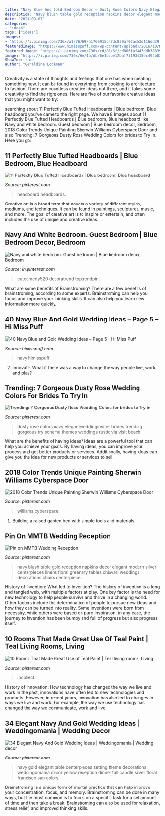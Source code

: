 ```yaml
---
title: "Navy Blue And Gold Bedroom Decor ~ Dusty Rose Colors Navy Elegantweddinginvites Brides Trending Gorgeous Try Scheme Themes Weddings Rustic Via Visit Beach"
description: "Navy blush table gold reception napkins decor elegant modern silver centerpieces linens floral greenery tables chiavari weddings decorations chairs centerpiece"
date: "2023-09-07"
categories:
- "ideas"
tags: ["ideas"]
images:
- "https://i.pinimg.com/736x/a1/76/69/a1766915c47dc839af02acb3d116dd39.jpg"
featuredImage: "https://www.himisspuff.com/wp-content/uploads/2016/10/Navy-and-Gold-Tablescape-Ideas.jpg"
featured_image: "https://i.pinimg.com/736x/cd/80/6f/cd806faf443ddb388391c46123f74015.jpg"
image: "https://i.pinimg.com/736x/6e/1b/db/6e1bdbe12baf73193415ec494b038a7b.jpg"
ShowToc: true
author: "Geraldine Lockman"
---
```



Creativity is a state of thoughts and feelings that one has when creating something new. It can be found in everything from cooking to architecture to fashion. There are countless creative ideas out there, and it takes some creativity to find the right ones. Here are five of our favorite creative ideas that you might want to try: 

	

		
searching about 11 Perfectly Blue Tufted Headboards | Blue bedroom, Blue headboard you've came to the right page. We have 8 Images about 11 Perfectly Blue Tufted Headboards | Blue bedroom, Blue headboard like Navy and white bedroom. Guest bedroom | Blue bedroom decor, Bedroom, 2018 Color Trends Unique Painting Sherwin Williams Cyberspace Door and also Trending: 7 Gorgeous Dusty Rose Wedding Colors for brides to Try in. Here you go:
		
    
## 11 Perfectly Blue Tufted Headboards | Blue Bedroom, Blue Headboard

<img loading=lazy src="https://i.pinimg.com/736x/a1/76/69/a1766915c47dc839af02acb3d116dd39.jpg" onerror="this.onerror=null;this.src='https://tse2.mm.bing.net/th?id=OIP.l4-1Dz13cuKM0urg59AzrAHaJR&amp;pid=15.1';" alt="11 Perfectly Blue Tufted Headboards | Blue bedroom, Blue headboard">

_Source: pinterest.com_

>headboard headboards. 

	

Creative art is a broad term that covers a variety of different styles, mediums, and techniques. It can be found in paintings, sculptures, music, and more. The goal of creative art is to inspire or entertain, and often includes the use of unique and creative ideas.

    
## Navy And White Bedroom. Guest Bedroom | Blue Bedroom Decor, Bedroom

<img loading=lazy src="https://i.pinimg.com/736x/14/1a/9d/141a9d85e8961f212b40ae9889a80dc4.jpg" onerror="this.onerror=null;this.src='https://tse4.mm.bing.net/th?id=OIP.e2L12erTG9it_ee9neJlBgHaJ3&amp;pid=15.1';" alt="Navy and white bedroom. Guest bedroom | Blue bedroom decor, Bedroom">

_Source: in.pinterest.com_

>catcomedy520 decoratrend toptrendpin. 

	

What are some benefits of Brainstroming?
There are a few benefits of brainstroming, according to some experts. Brainstroming can help you focus and improve your thinking skills. It can also help you learn new information more quickly.

    
## 40 Navy Blue And Gold Wedding Ideas – Page 5 – Hi Miss Puff

<img loading=lazy src="https://www.himisspuff.com/wp-content/uploads/2016/10/Navy-and-Gold-Tablescape-Ideas.jpg" onerror="this.onerror=null;this.src='https://tse4.mm.bing.net/th?id=OIP.T1Z3hbauVs16aWjY41IT4AHaLH&amp;pid=15.1';" alt="40 Navy Blue and Gold Wedding Ideas – Page 5 – Hi Miss Puff">

_Source: himisspuff.com_

>navy himisspuff. 

	

2. Innovate. What if there was a way to change the way people live, work, and play?

    
## Trending: 7 Gorgeous Dusty Rose Wedding Colors For Brides To Try In

<img loading=lazy src="https://i.pinimg.com/736x/ba/a9/6f/baa96ff636fe0f7618e6060f13f857c8.jpg" onerror="this.onerror=null;this.src='https://tse4.mm.bing.net/th?id=OIP.AJTvwlIOzNAKdMsrxmVrzwHaPn&amp;pid=15.1';" alt="Trending: 7 Gorgeous Dusty Rose Wedding Colors for brides to Try in">

_Source: pinterest.com_

>dusty rose colors navy elegantweddinginvites brides trending gorgeous try scheme themes weddings rustic via visit beach. 

	

What are the benefits of having ideas?
Ideas are a powerful tool that can help you achieve your goals. By having ideas, you can improve your process and get better products or services. Additionally, having ideas can give you the idea for new products or services to sell.

    
## 2018 Color Trends Unique Painting Sherwin Williams Cyberspace Door

<img loading=lazy src="https://i.pinimg.com/736x/0d/c5/ed/0dc5ed6f5fcd1fd85dc1816d45233a1d.jpg" onerror="this.onerror=null;this.src='https://tse2.mm.bing.net/th?id=OIP.O_SlI5VPSrM4bl4GZ781oQHaLH&amp;pid=15.1';" alt="2018 Color Trends Unique Painting Sherwin Williams Cyberspace Door">

_Source: pinterest.com_

>williams cyberspace. 

	

1. Building a raised garden bed with simple tools and materials.

    
## Pin On MMTB Wedding Reception

<img loading=lazy src="https://i.pinimg.com/736x/6e/1b/db/6e1bdbe12baf73193415ec494b038a7b.jpg" onerror="this.onerror=null;this.src='https://tse3.mm.bing.net/th?id=OIP.Cv33VywZDHNQ7ohDVK71nQHaLF&amp;pid=15.1';" alt="Pin on MMTB Wedding Reception">

_Source: pinterest.com_

>navy blush table gold reception napkins decor elegant modern silver centerpieces linens floral greenery tables chiavari weddings decorations chairs centerpiece. 

	

History of Invention: What led to Invention?
The history of invention is a long and tangled web, with multiple factors at play. One key factor is the need for new technology to help people survive and thrive in a changing world. Other factors include the determination of people to pursue new ideas and how they can be turned into reality. Some inventions were born from necessity, while others were based on pure inspiration. In any case, the journey to Invention has been bumpy and full of progress but also progress itself.

    
## 10 Rooms That Made Great Use Of Teal Paint | Teal Living Rooms, Living

<img loading=lazy src="https://i.pinimg.com/736x/cd/80/6f/cd806faf443ddb388391c46123f74015.jpg" onerror="this.onerror=null;this.src='https://tse1.mm.bing.net/th?id=OIP.pKsHdaP2Du4OGDUWE6EA8gHaJ4&amp;pid=15.1';" alt="10 Rooms That Made Great Use of Teal Paint | Teal living rooms, Living">

_Source: pinterest.com_

>incollect. 

	

History of Innovation: How technology has changed the way we live and work
In the past, innovations have often led to new technologies and products. However, in recent years, innovation has also led to changes in ways we live and work. For example, the way we use technology has changed the way we communicate, work and live.

    
## 34 Elegant Navy And Gold Wedding Ideas | Weddingomania | Wedding Decor

<img loading=lazy src="https://i.pinimg.com/736x/aa/b5/42/aab5426dc49311963d1b89b28581f52e--reception-ideas-fall-wedding.jpg" onerror="this.onerror=null;this.src='https://tse3.mm.bing.net/th?id=OIP.ltkIW5GJQK7G3XTifNjHEgHaLH&amp;pid=15.1';" alt="34 Elegant Navy And Gold Wedding Ideas | Weddingomania | Wedding decor">

_Source: pinterest.com_

>navy gold elegant table centerpieces setting theme decorations weddingomania decor yellow reception dinner fall candle silver floral francisco san colors. 

	

Brainstroming is a unique form of mental practice that can help improve your concentration, focus, and memory. Brainstroming can be done in many ways, but the most common is to focus on a specific task for a set amount of time and then take a break. Brainstroming can also be used for relaxation, stress relief, and improved thinking skills.

